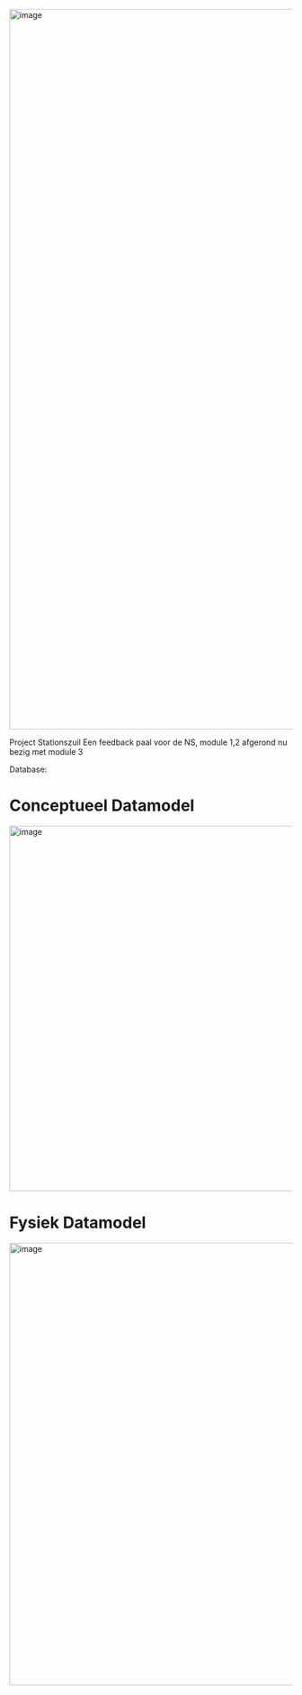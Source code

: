 [<img width="1280" alt="image" src="https://cdn.discordapp.com/attachments/880909639330443325/1159036204604473385/Stationszuil_banner.png?ex=651e6c15&is=651d1a95&hm=7bb5a8783f673cd7fe5a0ed41e69491acc390728e88c5e0fcb31cf1466af1b7d&">](https://github.com/sfh0345/station/blob/master/README.md)


Project Stationszuil
Een feedback paal voor de NS, module 1,2 afgerond nu bezig met module 3


Database:


# Conceptueel Datamodel
<img width="649" alt="image" src="https://github.com/sfh0345/station/assets/144694375/c1a209c7-b587-4753-abaa-628462216a85">



# Fysiek Datamodel
<img width="786" alt="image" src="https://github.com/sfh0345/station/assets/144694375/3f8572d8-fb92-4b44-a340-f0be457815cb">
